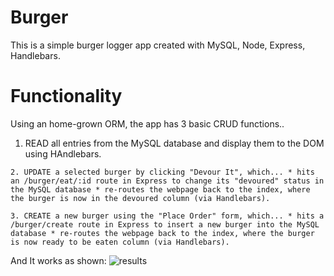 # Burger
This is a simple burger logger app created with MySQL, Node, Express, Handlebars.

# Functionality
  Using an home-grown ORM, the app has 3 basic CRUD functions..
   1. READ all entries from the MySQL database and display them to the DOM using HAndlebars.

    2. UPDATE a selected burger by clicking "Devour It", which... * hits an /burger/eat/:id route in Express to change its "devoured" status in the MySQL database * re-routes the webpage back to the index, where the burger is now in the devoured column (via Handlebars).

    3. CREATE a new burger using the "Place Order" form, which... * hits a /burger/create route in Express to insert a new burger into the MySQL database * re-routes the webpage back to the index, where the burger is now ready to be eaten column (via Handlebars).

And It works as shown:
![results]("public/assets/img/burg.gif")